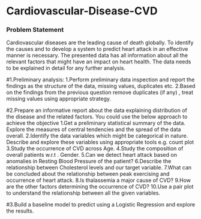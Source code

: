 # Cardiovascular-Disease-CVD
### Problem Statement

Cardiovascular diseases are the leading cause of death globally. To identify the causes and to develop a system to predict heart attack in an effective manner is necessary. The presented data has all information about all the relevant factors that might have an impact on heart health. The data needs to be explained in detail for any further analysis.

#1.Preliminary analysis:
     1.Perform preliminary data inspection and report the findings as the structure of the data, missing values, duplicates etc.
     2.Based on the findings from the previous question remove duplicates (if any) , treat missing values using appropriate strategy.

#2.Prepare an informative report about the data explaining distribution of the disease and the related factors. You could use the below approach to achieve the objective
     1.Get a preliminary statistical summary of the data. Explore the measures of central tendencies and the spread of the data overall.
     2.Identify the data variables which might be categorical in nature. Describe and explore these variables using appropriate tools e.g. count plot
     3.Study the occurrence of CVD across Age.
     4.Study the composition of overall patients w.r.t . Gender.
     5.Can we detect heart attack based on anomalies in Resting Blood Pressure of the patient?
     6.Describe the relationship between Cholesterol levels and our target variable.
     7.What can be concluded about the relationship between peak exercising and occurrence of heart attack.
     8.Is thalassemia a major cause of CVD?
     9.How are the other factors determining the occurrence of CVD?
     10.Use a pair plot to understand the relationship between all the given variables.

#3.Build a baseline model to predict using a Logistic Regression and explore the results.   
